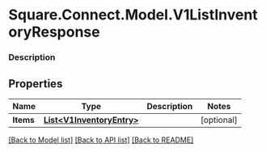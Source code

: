 # Square.Connect.Model.V1ListInventoryResponse

### Description



## Properties

Name | Type | Description | Notes
------------ | ------------- | ------------- | -------------
**Items** | [**List&lt;V1InventoryEntry&gt;**](V1InventoryEntry.md) |  | [optional] 



[[Back to Model list]](../README.md#documentation-for-models) [[Back to API list]](../README.md#documentation-for-api-endpoints) [[Back to README]](../README.md)

